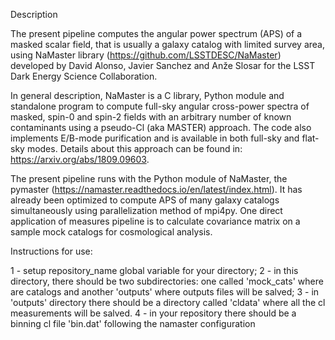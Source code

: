 Description

The present pipeline computes the angular power spectrum (APS) of a masked scalar field, that is usually a galaxy catalog with limited survey area, using NaMaster library (https://github.com/LSSTDESC/NaMaster) developed by David Alonso, Javier Sanchez and Anže Slosar for the LSST Dark Energy Science Collaboration.

In general description, NaMaster is a C library, Python module and standalone program to compute full-sky angular cross-power spectra of masked, spin-0 and spin-2 fields with an arbitrary number of known contaminants using a pseudo-Cl (aka MASTER) approach. The code also implements E/B-mode purification and is available in both full-sky and flat-sky modes. Details about this approach  can be found in: https://arxiv.org/abs/1809.09603. 

The present pipeline runs with the Python module of NaMaster, the pymaster (https://namaster.readthedocs.io/en/latest/index.html). It has already been optimized to compute APS of many galaxy catalogs simultaneously using parallelization method of mpi4py. One direct application of measures pipeline is to calculate covariance matrix on a sample mock catalogs for cosmological analysis.

Instructions for use:

1 - setup repository_name global variable for your directory;
2 - in this directory, there should be two subdirectories: one called 'mock_cats' where are catalogs and another 'outputs' where outputs files will be salved;
3 - in 'outputs' directory there should be a directory called 'cldata' where all the cl measurements will be salved.
4 - in your repository there should be a binning cl file 'bin.dat' following the namaster configuration
